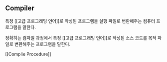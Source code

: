 ## Compiler

특정 [[고급 프로그래밍 언어]]로 작성된 프로그램을 실행 파일로 변환해주는 컴퓨터 프로그램을 말한다. 

정확히는 컴파일 과정에서 특정 [[고급 프로그래밍 언어]]로 작성된 소스 코드를 목적 파일로 변환해주는 프로그램을 말한다.

[[Complie Procedure]]
